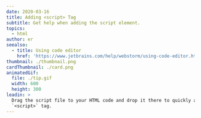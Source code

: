```yaml
---
date: 2020-03-16
title: Adding <script> Tag
subtitle: Get help when adding the script element.
topics:
  - html
author: er
seealso:
  - title: Using code editor
    href: 'https://www.jetbrains.com/help/webstorm/using-code-editor.html'
thumbnail: ./thumbnail.png
cardThumbnail: ./card.png
animatedGif:
  file: ./tip.gif
  width: 600
  height: 300
leadin: >
  Drag the script file to your HTML code and drop it there to quickly add the
  `<script>` tag.
---
```


